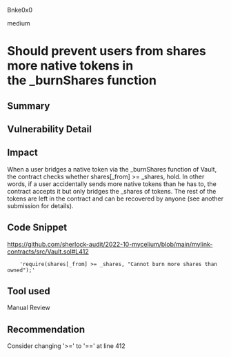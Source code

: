 Bnke0x0

medium

# Should prevent users from shares more native tokens in the _burnShares function

## Summary

## Vulnerability Detail

## Impact
When a user bridges a native token via the _burnShares function of Vault, the contract checks whether shares[_from] >= _shares, hold. In other words, if a user accidentally sends more native tokens than he has to, the contract accepts it but only bridges the _shares of tokens. The rest of the tokens are left in the contract and can be recovered by anyone (see another submission for details).

## Code Snippet
https://github.com/sherlock-audit/2022-10-mycelium/blob/main/mylink-contracts/src/Vault.sol#L412

        'require(shares[_from] >= _shares, "Cannot burn more shares than owned");'

## Tool used

Manual Review

## Recommendation
Consider changing '>=' to '==' at line 412
